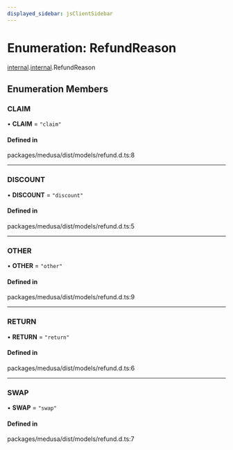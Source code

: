 ```yaml
---
displayed_sidebar: jsClientSidebar
---
```


# Enumeration: RefundReason

[internal](../modules/internal-8.md).[internal](../modules/internal-8.internal.md).RefundReason

## Enumeration Members

### CLAIM

• **CLAIM** = ``"claim"``

#### Defined in

packages/medusa/dist/models/refund.d.ts:8

___

### DISCOUNT

• **DISCOUNT** = ``"discount"``

#### Defined in

packages/medusa/dist/models/refund.d.ts:5

___

### OTHER

• **OTHER** = ``"other"``

#### Defined in

packages/medusa/dist/models/refund.d.ts:9

___

### RETURN

• **RETURN** = ``"return"``

#### Defined in

packages/medusa/dist/models/refund.d.ts:6

___

### SWAP

• **SWAP** = ``"swap"``

#### Defined in

packages/medusa/dist/models/refund.d.ts:7
